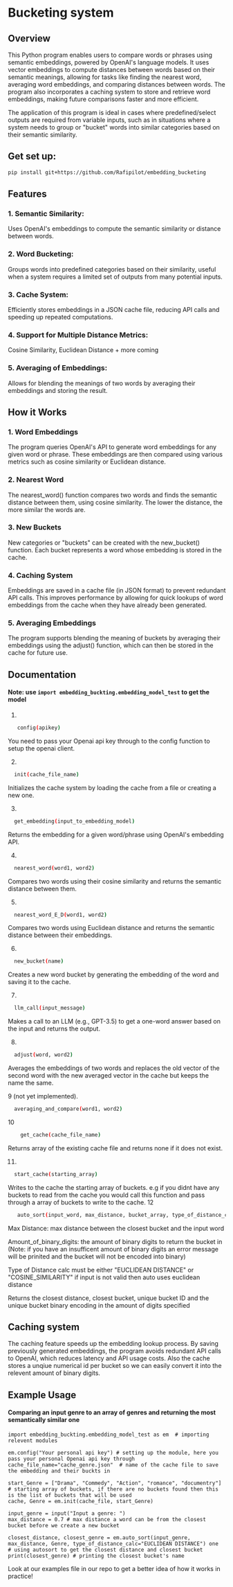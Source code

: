 # Bucketing system 

## Overview
This Python program enables users to compare words or phrases using semantic embeddings, powered by OpenAI's language models. It uses vector embeddings to compute distances between words based on their semantic meanings, allowing for tasks like finding the nearest word, averaging word embeddings, and comparing distances between words. The program also incorporates a caching system to store and retrieve word embeddings, making future comparisons faster and more efficient.

The application of this program is ideal in cases where predefined/select outputs are required from variable inputs, such as in situations where a system needs to group or "bucket" words into similar categories based on their semantic similarity. 


## Get set up: 
```bash
pip install git+https://github.com/Rafipilot/embedding_bucketing
```


## Features
### 1. Semantic Similarity:
Uses OpenAI's embeddings to compute the semantic similarity or distance between words.
### 2. Word Bucketing: 
Groups words into predefined categories based on their similarity, useful when a system requires a limited set of outputs from many potential inputs.
### 3. Cache System: 

Efficiently stores embeddings in a JSON cache file, reducing API calls and speeding up repeated computations.
### 4. Support for Multiple Distance Metrics:
Cosine Similarity, Euclidean Distance + more coming
### 5. Averaging of Embeddings:
Allows for blending the meanings of two words by averaging their embeddings and storing the result.

## How it Works

### 1. Word Embeddings
The program queries OpenAI's API to generate word embeddings for any given word or phrase. These embeddings are then compared using various metrics such as cosine similarity or Euclidean distance.

### 2. Nearest Word
The nearest_word() function compares two words and finds the semantic distance between them, using cosine similarity. The lower the distance, the more similar the words are.

### 3. New Buckets
New categories or "buckets" can be created with the new_bucket() function. Each bucket represents a word whose embedding is stored in the cache.

### 4. Caching System
Embeddings are saved in a cache file (in JSON format) to prevent redundant API calls. This improves performance by allowing for quick lookups of word embeddings from the cache when they have already been generated.

### 5. Averaging Embeddings
The program supports blending the meaning of buckets by averaging their embeddings using the adjust() function, which can then be stored in the cache for future use.



## Documentation

#### Note: use ```import embedding_buckting.embedding_model_test``` to get the model

1.
```bash
   config(apikey)
```
You need to pass your Openai api key through to the config function to setup the openai client.


2.
 ```bash
   init(cache_file_name)
  ```
Initializes the cache system by loading the cache from a file or creating a new one.

3.
 ```bash
   get_embedding(input_to_embedding_model)
  ```
Returns the embedding for a given word/phrase using OpenAI's embedding API.

4.
 ```bash
   nearest_word(word1, word2)
  ```
Compares two words using their cosine similarity and returns the semantic distance between them.

5.
 ```bash
   nearest_word_E_D(word1, word2)
  ```
Compares two words using Euclidean distance and returns the semantic distance between their embeddings.

6.
 ```bash
   new_bucket(name)
  ```
Creates a new word bucket by generating the embedding of the word and saving it to the cache.

7.
 ```bash
   llm_call(input_message)
  ```
Makes a call to an LLM (e.g., GPT-3.5) to get a one-word answer based on the input and returns the output.

8.
 ```bash
   adjust(word, word2)
  ```
Averages the embeddings of two words and replaces the old vector of the second word with the new averaged vector in the cache but keeps the name the same.

9 (not yet implemented). 
 ```bash
   averaging_and_compare(word1, word2)
  ```

10
```bash
    get_cache(cache_file_name)
```
Returns array of the existing cache file and returns none if it does not exist.

11.
 ```bash
   start_cache(starting_array)
```
Writes to the cache the starting array of buckets. e.g if you didnt have any buckets to read from the cache you would call this function and pass through a array of buckets to write to the cache.
12
```bash
   auto_sort(input_word, max_distance, bucket_array, type_of_distance_calc, amount_of_binary_digits) 
  ```
Max Distance: max distance between the closest bucket and the input word

Amount_of_binary_digits: the amount of binary digits to return the bucket in 
(Note: if you have an insufficent amount of binary digits an error message will be prinited and the bucket will not be encoded into binary)

Type of Distance calc must be either "EUCLIDEAN DISTANCE" or "COSINE_SIMILARITY" if input is not valid then auto uses euclidean distance

Returns the closest distance, closest bucket, unique bucket ID and the unique bucket binary encoding in the amount of digits specified


## Caching system
The caching feature speeds up the embedding lookup process. By saving previously generated embeddings, the program avoids redundant API calls to OpenAI, which reduces latency and API usage costs. Also the cache stores a unqiue numerical id per bucket so we can easily convert it into the relevent amount of binary digits.

## Example Usage
#### Comparing an input genre to an array of genres and returning the most semantically similar one
```shell
import embedding_buckting.embedding_model_test as em  # importing relevent modules

em.config("Your personal api key") # setting up the module, here you pass your personal Openai api key through
cache_file_name="cache_genre.json"  # name of the cache file to save the embedding and their buckts in

start_Genre = ["Drama", "Commedy", "Action", "romance", "documentry"]  # starting array of buckets, if there are no buckets found then this is the list of buckets that will be used
cache, Genre = em.init(cache_file, start_Genre)

input_genre = input("Input a genre: ")
max_distance = 0.7 # max distance a word can be from the closest bucket before we create a new bucket

closest_distance, closest_genre = em.auto_sort(input_genre, max_distance, Genre, type_of_distance_calc="EUCLIDEAN DISTANCE") one  # using autosort to get the closest distance and closest bucket
print(closest_genre) # printing the closest bucket's name
```
Look at our examples file in our repo to get a better idea of how it works in practice!
